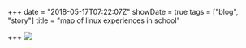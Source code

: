 +++
date = "2018-05-17T07:22:07Z"
showDate = true
tags = ["blog", "story"]
title = "map of linux experiences in school"

+++
![](https://upload.wikimedia.org/wikipedia/commons/thumb/0/03/BlankMap-World6.svg/640px-BlankMap-World6.svg.png)